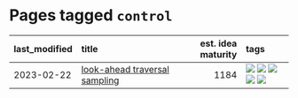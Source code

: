 # Pages tagged `control`

|last_modified|title|est. idea maturity|tags
|:---|:---|---:|:---|
|2023-02-22|[look-ahead traversal sampling](../look-ahead-traversal-sampling.md)|1184|[![](https://img.shields.io/badge/tag-MCMC-abf295)](../tags/MCMC.md) [![](https://img.shields.io/badge/tag-animation-f14da)](../tags/animation.md) [![](https://img.shields.io/badge/tag-control-97a75e)](../tags/control.md) [![](https://img.shields.io/badge/tag-experimental-997e5)](../tags/experimental.md) [![](https://img.shields.io/badge/tag-image_generation-82d6e)](../tags/image_generation.md)|